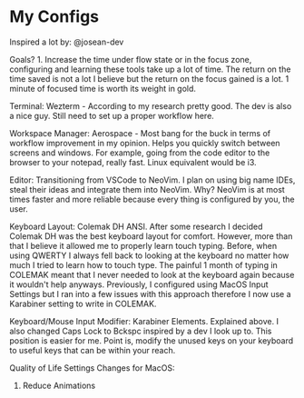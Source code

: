 # My Configs

Inspired a lot by: @josean-dev

Goals? 1. Increase the time under flow state or in the focus zone, configuring and learning these tools take up a lot of time. The return on the time saved is not a lot I believe but the return on the focus gained is a lot. 1 minute of focused time is worth its weight in gold.

Terminal: Wezterm - According to my research pretty good. The dev is also a nice guy. Still need to set up a proper workflow here.

Workspace Manager: Aerospace - Most bang for the buck in terms of workflow improvement in my opinion. Helps you quickly switch between screens and windows. For example, going from the code editor to the browser to your notepad, really fast. Linux equivalent would be i3.

Editor: Transitioning from VSCode to NeoVim. I plan on using big name IDEs, steal their ideas and integrate them into NeoVim. Why? NeoVim is at most times faster and more reliable because every thing is configured by you, the user.


Keyboard Layout: Colemak DH ANSI. After some research I decided Colemak DH was the best keyboard layout for comfort. However, more than that I believe it allowed me to properly learn touch typing. Before, when using QWERTY I always fell back to looking at the keyboard no matter how much I tried to learn how to touch type. The painful 1 month of typing in COLEMAK meant that I never needed to look at the keyboard again because it wouldn't help anyways. Previously, I configured using MacOS Input Settings but I ran into a few issues with this approach therefore I now use a Karabiner setting to write in COLEMAK.

Keyboard/Mouse Input Modifier: Karabiner Elements. Explained above. I also changed Caps Lock to Bckspc inspired by a dev I look up to. This position is easier for me. Point is, modify the unused keys on your keyboard to useful keys that can be within your reach.


Quality of Life Settings Changes for MacOS:
1. Reduce Animations
